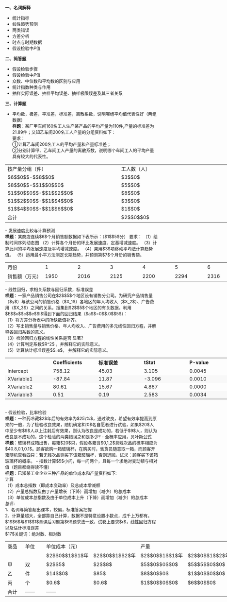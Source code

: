 <strong>一、名词解释</strong>
 

 -  统计指标 
-  线性趋势预测 
-  两类错误 
-  方差分析 
-  时点与时期数据 
-  假设检验中$P$值 


 <strong>二、简答题</strong>
 

 -  假设检验步骤 
-  假设检验中$P$值 
-  众数、中位数和平均数的区别与应用 
-  统计指数种类与作用 
-  抽样实际误差、抽样平均误差、抽样极限误差及其三者关系 


 <strong>三、计算题</strong>
 

 -  平均数，极差，平准差，标准差，离散系数，说明哪组平均值代表性好（两组数据）<br /><strong>样题</strong>：某厂甲车间$1$$6$$0$名工人生产某产品的平均产量为$1$$1$$0$件,产量的标准差为$2$$1$$.$$8$$9$件；又知乙车间$2$$0$$0$名工人产量的分组资料如下： <br />要求：<br />①计算乙车间$2$$0$$0$名工人的平均产量和产量标准差；<br />②分别计算甲、乙车间工人产量的离散系数，说明哪个车间工人的平均产量具有较大的代表性。 
<table data-lake-id="0b4ba2a6" id="0b4ba2a6" margin="true" class="lake-table" style="width: 750px"><colgroup><col width="375"><col width="375"></colgroup><tbody><tr data-lake-id="u06061e5d" id="u06061e5d"><td data-lake-id="u1da11d13" id="u1da11d13">按产量分组（件）
 </td><td data-lake-id="u8a689984" id="u8a689984">工人数（人）
 </td></tr><tr data-lake-id="u4b1f9d61" id="u4b1f9d61"><td data-lake-id="ua3359cbd" id="ua3359cbd">$6$$0$$-$$8$$0$
 </td><td data-lake-id="u9ac29f87" id="u9ac29f87">$3$$0$
 </td></tr><tr data-lake-id="u7ffec83b" id="u7ffec83b"><td data-lake-id="u068f1952" id="u068f1952">$8$$0$$-$$1$$0$$0$
 </td><td data-lake-id="u008fee79" id="u008fee79">$5$$0$
 </td></tr><tr data-lake-id="ue207cfde" id="ue207cfde"><td data-lake-id="u456f0930" id="u456f0930">$1$$0$$0$$-$$1$$2$$0$
 </td><td data-lake-id="u2a941d45" id="u2a941d45">$8$$0$
 </td></tr><tr data-lake-id="u5703a279" id="u5703a279"><td data-lake-id="u361c4630" id="u361c4630">$1$$2$$0$$-$$1$$4$$0$
 </td><td data-lake-id="uf8fea738" id="uf8fea738">$3$$0$
 </td></tr><tr data-lake-id="u1d652604" id="u1d652604"><td data-lake-id="u3e8e38e5" id="u3e8e38e5">$1$$4$$0$$-$$1$$6$$0$
 </td><td data-lake-id="uad929be2" id="uad929be2">$1$$0$
 </td></tr><tr data-lake-id="uab73c05a" id="uab73c05a"><td data-lake-id="u380b915c" id="u380b915c">合计
 </td><td data-lake-id="uad4dca0a" id="uad4dca0a">$2$$0$$0$
 </td></tr></tbody></table>-  发展速度比较与计算预测<br /><strong>样题</strong>：某商店连续$6$个月销售额数据如下表所示：（$1$$5$分） 
要求： （1）绘制时间序列动态图 （2）计算各个月份的环比发展速度、定基增减速度。 （3）计算此间的平均发展速度及平均增减速度。 （4）果用$3$项移动平均法计算趋势值。 （5）运用最小平方法测定长期趋势，并预测第$7$个月份的销售额。 
 <table data-lake-id="5d511444" id="5d511444" margin="true" class="lake-table" style="width: 766px"><colgroup><col width="124"><col width="107"><col width="107"><col width="107"><col width="107"><col width="107"><col width="107"></colgroup><tbody><tr data-lake-id="u9573e9f5" id="u9573e9f5"><td data-lake-id="u54a03310" id="u54a03310">月份
 </td><td data-lake-id="u3c2a7ed0" id="u3c2a7ed0">1
 </td><td data-lake-id="uc01f01e0" id="uc01f01e0">2
 </td><td data-lake-id="u32167378" id="u32167378">3
 </td><td data-lake-id="uf943eebc" id="uf943eebc">4
 </td><td data-lake-id="ub2c3c0ea" id="ub2c3c0ea">5
 </td><td data-lake-id="uddffb27a" id="uddffb27a">6
 </td></tr><tr data-lake-id="u61ff45de" id="u61ff45de"><td data-lake-id="uc4e90beb" id="uc4e90beb">销售额（万元）
 </td><td data-lake-id="u3ffdfcb7" id="u3ffdfcb7">1950
 </td><td data-lake-id="u7ca13bf1" id="u7ca13bf1">2016
 </td><td data-lake-id="uf6639370" id="uf6639370">2125
 </td><td data-lake-id="u9566cacf" id="u9566cacf">2200
 </td><td data-lake-id="u961f5443" id="u961f5443">2294
 </td><td data-lake-id="ua7ecfbc4" id="ua7ecfbc4">2316
 </td></tr></tbody></table>-  线性回归，求相关系数与回归系数，标准误差<br /><strong>样题</strong>：一家产品销售公司在$2$$5$个地区设有销售分公司。为研究产品销售量（$y$）与该公司的销售价格（$X_1$）各地区的年人均收入（$X_2$）、广告费用（$X_3$）之间的关系，搜集到$2$$5$个地区的有关数据。利用$E$$x$$c$$e$$l$得到下面的回归结果（$a$$=0$$.0$$5$）： <br />（1）将方差分析表中的所缺数值补齐。<br />（2）写出销售量与销售价格、年人均收入、广告费用的多元线性回归方程，并解释各回归系数的意义。<br />（3）检验回归方程的线性关系是否 显著?<br />（4）计算判定系数$R^2$ ，并解释它的实际意义。<br />（5）计算估计标准误差$S_e$， 并解释它的实际意义。 
<table data-lake-id="lmccz" id="lmccz" margin="true" class="lake-table" style="width: 750px"><colgroup><col width="150"><col width="150"><col width="150"><col width="150"><col width="150"></colgroup><tbody><tr data-lake-id="u99e30764" id="u99e30764"><td data-lake-id="u7e14d275" id="u7e14d275"></td><td data-lake-id="ub313017b" id="ub313017b"><strong>C</strong><strong>o</strong><strong>e</strong><strong>f</strong><strong>f</strong><strong>i</strong><strong>c</strong><strong>i</strong><strong>e</strong><strong>n</strong><strong>t</strong><strong>s</strong>
 </td><td data-lake-id="u9c27ed66" id="u9c27ed66"><strong>标准误差</strong>
 </td><td data-lake-id="u970a4d3a" id="u970a4d3a"><strong>tStat</strong>
 </td><td data-lake-id="u63d513da" id="u63d513da"><strong>P</strong><strong>-</strong><strong>v</strong><strong>a</strong><strong>l</strong><strong>u</strong><strong>e</strong>
 </td></tr><tr data-lake-id="u9c740e7d" id="u9c740e7d"><td data-lake-id="uc25c4be8" id="uc25c4be8">Intercept
 </td><td data-lake-id="u44c32d96" id="u44c32d96">758.12
 </td><td data-lake-id="u9231e515" id="u9231e515">45.03
 </td><td data-lake-id="u34bc9179" id="u34bc9179">3.105
 </td><td data-lake-id="u1cbcce85" id="u1cbcce85">0.0045
 </td></tr><tr data-lake-id="u6f41ca51" id="u6f41ca51"><td data-lake-id="u319e7a68" id="u319e7a68" style="background-color: rgb(248, 248, 248)">XVariable1
 </td><td data-lake-id="ue6f13dae" id="ue6f13dae" style="background-color: rgb(248, 248, 248)">-87.84
 </td><td data-lake-id="u220a466d" id="u220a466d" style="background-color: rgb(248, 248, 248)">11.87
 </td><td data-lake-id="u7f34f533" id="u7f34f533" style="background-color: rgb(248, 248, 248)">-3.096
 </td><td data-lake-id="u83670a2b" id="u83670a2b" style="background-color: rgb(248, 248, 248)">0.0010
 </td></tr><tr data-lake-id="u613a85f1" id="u613a85f1"><td data-lake-id="u57a644c9" id="u57a644c9">XVariable2
 </td><td data-lake-id="u8f4aae52" id="u8f4aae52">80.61
 </td><td data-lake-id="ud1942dae" id="ud1942dae">15.67
 </td><td data-lake-id="ubc08b02e" id="ubc08b02e">4.867
 </td><td data-lake-id="u5064888c" id="u5064888c">0.0000
 </td></tr><tr data-lake-id="uddfb591e" id="uddfb591e"><td data-lake-id="ue222d7b8" id="ue222d7b8" style="background-color: rgb(248, 248, 248)">XVariable3
 </td><td data-lake-id="u6429bd30" id="u6429bd30" style="background-color: rgb(248, 248, 248)">0.51
 </td><td data-lake-id="uc6f7ee61" id="uc6f7ee61" style="background-color: rgb(248, 248, 248)">0.19
 </td><td data-lake-id="uc337ca07" id="uc337ca07" style="background-color: rgb(248, 248, 248)">2.583
 </td><td data-lake-id="u927085c1" id="u927085c1" style="background-color: rgb(248, 248, 248)">0.0034
 </td></tr></tbody></table><br /> 
 -  假设检验，比率检验<br /><strong>样题</strong>：一种药冷藏$2$年后的有效率为$25\%$，通过改良，希望有效率提高到原来的一倍，为了检验改良效果，随机确定$20$名自愿者进行试验，如果$20$人中至少有$9$人以上注射后有效果，则认为改良是成功的，若低于$9$人，则认为改良是不成功的，这个检验的两类错误之和是多少? 
-  全概率应用，贝叶斯公式<br /><strong>样题</strong>：玻璃杯成箱出售，每箱$20$只，假设各箱含$0,1,2$具残次品的概率相应为$40.8,0.1,0.1$。顾客欲购一箱玻璃杯，在购买时，售货员随意取一箱，而顾客开箱随机查看四只：若无残次品则买下该箱玻璃杯，否则退回。试求：顾客买下该箱玻璃杯的概率。 
-  指数计算$5$小问，每一问两个，且每一个求绝对变动额与相对值（题目都绕得读不懂）<br /><strong>样题</strong>：已知某工业企业三种产品的单位成本和产量资料如下: <br />计算<br />（1）成本总指数（即成本变动率）及总成本增减额<br />（2）产量总指数及由丁产量增长（下降）而增加（减少）的总成本<br />（3）单位成本总指数及由于单位成本上升（下降）而增加（减少）的总成本<br />总评:<br />1、名词与简答超出课本，较偏，标准答案把握<br />2、计算量超大，全部靠自己计算，数据不是特意设置小数点，成千上万都有。<br />$1$$6$与$1$$1$章课后习题第$6$题求法一致，试卷上要求$r$，线性回归方程以及估计标准误差<br />$17$关键词：绝对数、相对数 
<table data-lake-id="fe6f0f7f" id="fe6f0f7f" margin="true" class="lake-table" style="width: 750px"><colgroup><col width="125"><col width="125"><col width="125"><col width="125"><col width="125"><col width="125"></colgroup><tbody><tr data-lake-id="u5e49627a" id="u5e49627a"><td data-lake-id="ucfc28c6f" id="ucfc28c6f">商品
 </td><td data-lake-id="u397ff3f7" id="u397ff3f7">单位
 </td><td data-lake-id="u42d72368" id="u42d72368">单位成本（元）
 </td><td data-lake-id="ue565f84a" id="ue565f84a"></td><td data-lake-id="u30f4eaf3" id="u30f4eaf3">产量
 </td><td data-lake-id="ud9c51cf3" id="ud9c51cf3"></td></tr><tr data-lake-id="u5eafcc3e" id="u5eafcc3e"><td data-lake-id="uef7babe7" id="uef7babe7"></td><td data-lake-id="u72de0761" id="u72de0761"></td><td data-lake-id="u0793ab5a" id="u0793ab5a">$2$$0$$1$$1$年
 </td><td data-lake-id="u42f3b591" id="u42f3b591">$2$$0$$1$$2$年
 </td><td data-lake-id="u2ba3ed89" id="u2ba3ed89">$2$$0$$1$$1$年
 </td><td data-lake-id="u8a693bb7" id="u8a693bb7">$2$$0$$1$$2$年
 </td></tr><tr data-lake-id="uddba97fd" id="uddba97fd"><td data-lake-id="u49580b10" id="u49580b10">甲
 </td><td data-lake-id="ua630eba2" id="ua630eba2">双
 </td><td data-lake-id="u86682b65" id="u86682b65">$2$$5$
 </td><td data-lake-id="u064da940" id="u064da940">$2$$8$
 </td><td data-lake-id="u32b24c52" id="u32b24c52">$5$$0$$0$$0$
 </td><td data-lake-id="ue945c446" id="ue945c446">$5$$5$$0$$0$
 </td></tr><tr data-lake-id="u3827c1f8" id="u3827c1f8"><td data-lake-id="u02e484d3" id="u02e484d3">乙
 </td><td data-lake-id="ue32b6b37" id="ue32b6b37">件
 </td><td data-lake-id="u1a593a3b" id="u1a593a3b">$14$$0$
 </td><td data-lake-id="u61b8cb24" id="u61b8cb24">$85$
 </td><td data-lake-id="u083b1022" id="u083b1022">$8$$0$$0$
 </td><td data-lake-id="u12bbe561" id="u12bbe561">$1$$0$$0$$0$
 </td></tr><tr data-lake-id="udc21b15a" id="udc21b15a"><td data-lake-id="u8a1c7143" id="u8a1c7143">丙
 </td><td data-lake-id="u39748a70" id="u39748a70">个
 </td><td data-lake-id="u2635be3e" id="u2635be3e">$0.6$
 </td><td data-lake-id="u3a74cb4a" id="u3a74cb4a">$0.6$
 </td><td data-lake-id="u3de378e7" id="u3de378e7">$1$$0$$0$$0$
 </td><td data-lake-id="u97b6ce43" id="u97b6ce43">$6$$0$$0$
 </td></tr><tr data-lake-id="u012d5e1f" id="u012d5e1f"><td data-lake-id="u6315751f" id="u6315751f">合计
 </td><td data-lake-id="ub832862d" id="ub832862d">——
 </td><td data-lake-id="ud2b66645" id="ud2b66645">——
 </td><td data-lake-id="u29372354" id="u29372354"></td><td data-lake-id="u8b2ead00" id="u8b2ead00"></td><td data-lake-id="ua37ee53b" id="ua37ee53b"></td></tr></tbody></table>